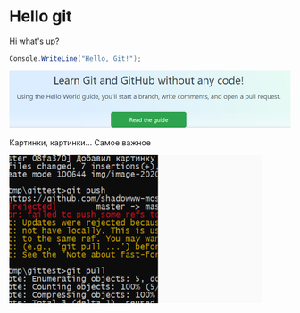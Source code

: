 # Hello git

Hi what's up?

```c#
Console.WriteLine("Hello, Git!");
```

<img src="img\image-20200719170213151.png" alt="image-20200719170213151" style="zoom:80%;" />

Картинки, картинки... Самое важное 

<img src="img/image-20200727092932335.png" alt="image-20200727092932335" style="zoom:80%;" />

